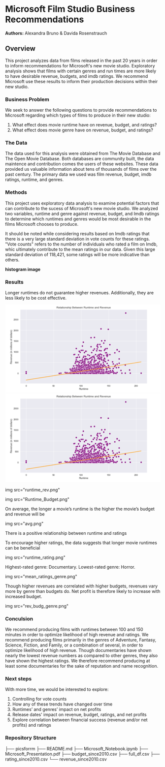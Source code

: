 

# Microsoft Film Studio Business Recommendations

**Authors:** Alexandra Bruno & Davida Rosenstrauch

## Overview

This project analyzes data from films released in the past 20 years in order to inform recommendations for Microsoft's new movie studio. Exploratory analysis shows that films with certain genres and run times are more likely to have desirable revenue, budgets, and imdb ratings.  We recommend Microsoft use these results to inform their production decisions within their new studio.

### Business Problem

We seek to answer the following questions to provide recommendations to Microsoft regarding which types of films  to produce in their new studio:
1. What effect does movie runtime have on revenue, budget, and ratings?
2. What effect does movie genre have on revenue, budget, and ratings?

### The Data

The data used for this analysis were obtained from The Movie Database and The Open Movie Database. Both databases are community built, the data maintence and contribution comes the users of these websites. These data provided us valuable information about tens of thousands of films over the past century. The primary data we used was film revenue, budget, imdb ratings, runtime, and genres.

### Methods

This project uses exploratory data analysis to examine potential factors that can contribute to the sucess of Microsoft's new movie studio. We analyzed two variables, runtime and genre against revenue, budget, and Imdb ratings to determine which runtimes and genres would be most desirable in the films Microsoft chooses to produce.

It should be noted while considering results based on Imdb ratings that there is a very large standard deviation in vote counts for these ratings. "Vote counts" refers to the number of individuals who rated a film on Imdb, whic ultimately contribute to the mean ratings in our data. Given this large standard deviation of 118,421, some ratings will be more indicative than others.

**histogram image**

### Results 

Longer runtimes do not guarantee higher revenues. Additionally, they are less likely to be cost effective.

![runtime_rev](./picsforrm/runtime_rev.png)
![runtime_rev](https://github.com/al-codes-now/project/blob/master/picsforrm/runtime_rev.png)

img src="runtime_rev.png"

img src="Runtime_Budget.png"

On average, the longer a movie’s runtime is the higher the movie’s budget and revenue will be

img src="avg.png"

There is a positive relationship between runtime and ratings 

To encourage higher ratings, the data suggests that longer movie runtimes can be beneficial 

img src="runtime_rating.png"

Highest-rated genre:  Documentary.
Lowest-rated genre: Horror.

img src="mean_ratings_genre.png"

Though higher revenues are correlated with higher budgets, revenues vary more by genre than budgets do. Net profit is 
therefore likely to increase with increased budget.

img src="rev_budg_genre.png"


### Conculsion 

We recommend producing films with runtimes between 100 and 150 minutes in order to optimize likelihood of high revenue and ratings.
We recommend producing films primarily in the genres of Adventure, Fantasy, Science, Fiction, and Family, or a combination of several, in order to optimize likelihood of high revenue.
Though documentaries have shown nearly the lowest revenue numbers as compared to other genres, they also have shown the highest ratings. We therefore recommend producing at least some documentaries for the sake of reputation and name recognition.


### Next steps 

With more time, we would be interested to explore:
1. Controlling for vote counts
2. How any of these trends have changed over time
3. Runtimes’ and genres’ impact on net profits
4. Release dates' impact on revenue, budget, ratings, and net profits
5. Explore correlation between financial success (revenue and/or net profits) and ratings

### Repository Structure

├── picsforrm
├── README.md
├── Microsoft_Notebook.ipynb
├── Microsoft_Presentation.pdf
├── budget_since2010.csv
├── full_df.csv
├── rating_since2010.csv
└── revenue_since2010.csv
